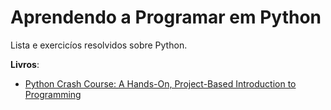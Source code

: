 # Aprendendo a Programar em Python

Lista e exercicíos resolvidos sobre Python.

**Livros**:
* [Python Crash Course: A Hands-On, Project-Based Introduction to Programming](https://www.nostarch.com/pythoncrashcourse)
